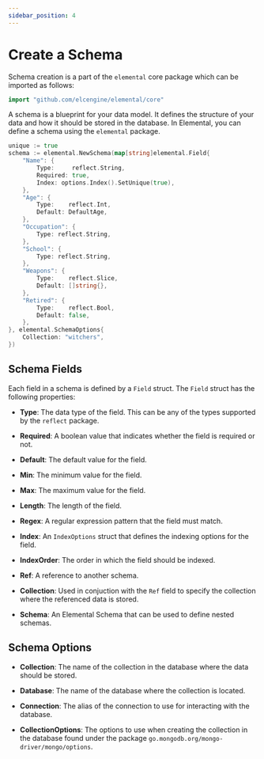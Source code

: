 ```yaml
---
sidebar_position: 4
---
```


# Create a Schema

Schema creation is a part of the `elemental` core package which can be imported as follows:

```go
import "github.com/elcengine/elemental/core"
```

A schema is a blueprint for your data model. It defines the structure of your data and how it should be stored in the database. In Elemental, you can define a schema using the `elemental` package.

```go
unique := true
schema := elemental.NewSchema(map[string]elemental.Field{
	"Name": {
		Type:     reflect.String,
		Required: true,
		Index: options.Index().SetUnique(true),
	},
	"Age": {
		Type:    reflect.Int,
		Default: DefaultAge,
	},
	"Occupation": {
		Type: reflect.String,
	},
	"School": {
		Type: reflect.String,
	},
	"Weapons": {
		Type:    reflect.Slice,
		Default: []string{},
	},
	"Retired": {
		Type:    reflect.Bool,
		Default: false,
	},
}, elemental.SchemaOptions{
	Collection: "witchers",
})
```

## Schema Fields

Each field in a schema is defined by a `Field` struct. The `Field` struct has the following properties:

- **Type**: The data type of the field. This can be any of the types supported by the `reflect` package.

- **Required**: A boolean value that indicates whether the field is required or not.

- **Default**: The default value for the field.

- **Min**: The minimum value for the field.

- **Max**: The maximum value for the field.

- **Length**: The length of the field.

- **Regex**: A regular expression pattern that the field must match.

- **Index**: An `IndexOptions` struct that defines the indexing options for the field.

- **IndexOrder**: The order in which the field should be indexed.

- **Ref**: A reference to another schema.

- **Collection**: Used in conjuction with the `Ref` field to specify the collection where the referenced data is stored.

- **Schema**: An Elemental Schema that can be used to define nested schemas.

## Schema Options

- **Collection**: The name of the collection in the database where the data should be stored.

- **Database**: The name of the database where the collection is located.

- **Connection**: The alias of the connection to use for interacting with the database.

- **CollectionOptions**: The options to use when creating the collection in the database found under the package `go.mongodb.org/mongo-driver/mongo/options`.
